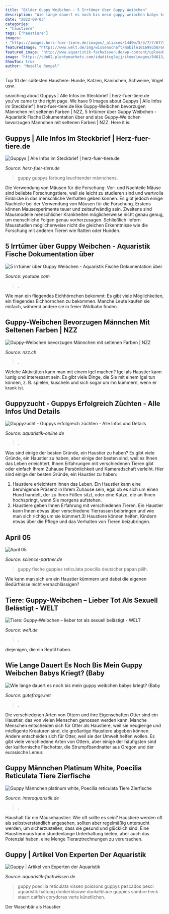 ```yaml
---
title: "Bilder Guppy Weibchen - 5 Irrtümer über Guppy Weibchen"
description: "Wie lange dauert es noch bis mein guppy weibchen babys kriegt? (baby"
date: "2022-09-03"
categories:
- "haustiere"
tags: ["haustiere"]
images:
- "https://images.herz-fuer-tiere.de/images/_aliases/1440w/5/3/7/7/67735-1-de-DE/guppy-maennchen-und-weibchen.jpg"
featuredImage: "https://www.welt.de/img/wissenschaft/mobile101699350/6642503327-ci102l-w1024/guppys-DW-Wissenschaft-Hamburg-jpg.jpg"
featured_image: "http://www.aquaristik-fachwissen.de/wp-content/uploads/2012/10/guppy.jpg"
image: "https://cdn02.plentymarkets.com/idwditcg5ajj/item/images/84613/full/Guppy-Platinum-white2.jpg"
ShowToc: true
author: "Mozelle Rempel"
---
```



Top 10 der süßesten Haustiere: Hunde, Katzen, Kaninchen, Schweine, Vögel usw.

	

		
searching about Guppys | Alle Infos im Steckbrief | herz-fuer-tiere.de you've came to the right page. We have 9 Images about Guppys | Alle Infos im Steckbrief | herz-fuer-tiere.de like Guppy-Weibchen bevorzugen Männchen mit seltenen Farben | NZZ, 5 Irrtümer über Guppy Weibchen - Aquaristik Fische Dokumentation über and also Guppy-Weibchen bevorzugen Männchen mit seltenen Farben | NZZ. Here it is:
		
    
## Guppys | Alle Infos Im Steckbrief | Herz-fuer-tiere.de

<img loading=lazy src="https://images.herz-fuer-tiere.de/images/_aliases/1440w/5/3/7/7/67735-1-de-DE/guppy-maennchen-und-weibchen.jpg" onerror="this.onerror=null;this.src='https://tse2.mm.bing.net/th?id=OIP.MBIZgQOsalxlRYBLhowW5wHaFH&amp;pid=15.1';" alt="Guppys | Alle Infos im Steckbrief | herz-fuer-tiere.de">

_Source: herz-fuer-tiere.de_

>guppy guppys färbung leuchtender männchens. 

	

Die Verwendung von Mäusen für die Forschung: Vor- und Nachteile
Mäuse sind beliebte Forschungstiere, weil sie leicht zu studieren sind und wertvolle Einblicke in das menschliche Verhalten geben können. Es gibt jedoch einige Nachteile bei der Verwendung von Mäusen für die Forschung. Erstens können Mausexperimente teuer und zeitaufwändig sein. Zweitens sind Mausmodelle menschlicher Krankheiten möglicherweise nicht genau genug, um menschliche Folgen genau vorherzusagen. Schließlich liefern Mausstudien möglicherweise nicht die gleichen Erkenntnisse wie die Forschung mit anderen Tieren wie Ratten oder Hunden.

    
## 5 Irrtümer über Guppy Weibchen - Aquaristik Fische Dokumentation über

<img loading=lazy src="https://i.ytimg.com/vi/_FN1NZtG_IM/maxresdefault.jpg" onerror="this.onerror=null;this.src='https://tse4.mm.bing.net/th?id=OIP.pPOtunVyhOkmvLG4-S2_RwHaEK&amp;pid=15.1';" alt="5 Irrtümer über Guppy Weibchen - Aquaristik Fische Dokumentation über">

_Source: youtube.com_

>. 

	

Wie man ein fliegendes Eichhörnchen bekommt: Es gibt viele Möglichkeiten, ein fliegendes Eichhörnchen zu bekommen. Manche Leute kaufen sie einfach, während andere sie in freier Wildbahn finden.

    
## Guppy-Weibchen Bevorzugen Männchen Mit Seltenen Farben | NZZ

<img loading=lazy src="https://img.nzz.ch/C=W800,H533,X0,Y0/S=W800M,H533M/O=75/C=AR800x533/http://s3-eu-west-1.amazonaws.com/nzz-img/2013/11/01/1.18177864.1383321248.jpg" onerror="this.onerror=null;this.src='https://tse2.mm.bing.net/th?id=OIP.E8gFW9Be9BR25VEvQLcmrwHaE7&amp;pid=15.1';" alt="Guppy-Weibchen bevorzugen Männchen mit seltenen Farben | NZZ">

_Source: nzz.ch_

>. 

	

Welche Aktivitäten kann man mit einem Igel machen?
Igel als Haustier kann lustig und interessant sein. Es gibt viele Dinge, die Sie mit einem Igel tun können, z. B. spielen, kuscheln und sich sogar um ihn kümmern, wenn er krank ist.

    
## Guppyzucht - Guppys Erfolgreich Züchten - Alle Infos Und Details

<img loading=lazy src="http://www.aquaristik-online.de/wp-content/uploads/2019/06/aquarium_1561897219.jpg" onerror="this.onerror=null;this.src='https://tse3.mm.bing.net/th?id=OIP.nkeQeOCVgNQ6iqGjnjBfgAHaE_&amp;pid=15.1';" alt="Guppyzucht - Guppys erfolgreich züchten - Alle Infos und Details">

_Source: aquaristik-online.de_

>. 

	

Was sind einige der besten Gründe, ein Haustier zu haben?
Es gibt viele Gründe, ein Haustier zu haben, aber einige der besten sind, weil es Ihnen das Leben erleichtert, Ihnen Erfahrungen mit verschiedenen Tieren gibt oder einfach Ihrem Zuhause Persönlichkeit und Kameradschaft verleiht. Hier sind einige der besten Gründe, ein Haustier zu haben:
1. Haustiere erleichtern Ihnen das Leben. Ein Haustier kann eine beruhigende Präsenz in Ihrem Zuhause sein, egal ob es sich um einen Hund handelt, der zu Ihren Füßen sitzt, oder eine Katze, die an Ihnen hochspringt, wenn Sie morgens aufstehen.
2. Haustiere geben Ihnen Erfahrung mit verschiedenen Tieren. Ein Haustier kann Ihnen etwas über verschiedene Tierrassen beibringen und wie man sich richtig um sie kümmert.3) Haustiere können helfen, Kindern etwas über die Pflege und das Verhalten von Tieren beizubringen.

    
## April 05

<img loading=lazy src="http://www.science-partner.de/BILDER/Fische/Guppy_la.jpg" onerror="this.onerror=null;this.src='https://tse3.mm.bing.net/th?id=OIP.ZCSu64zmYjGKzKlY3xp3ogHaE6&amp;pid=15.1';" alt="April 05">

_Source: science-partner.de_

>guppy fische guppies reticulata poecilia deutscher papan pilih. 

	

Wie kann man sich um ein Haustier kümmern und dabei die eigenen Bedürfnisse nicht vernachlässigen?

    
## Tiere: Guppy-Weibchen – Lieber Tot Als Sexuell Belästigt - WELT

<img loading=lazy src="https://www.welt.de/img/wissenschaft/mobile101699350/6642503327-ci102l-w1024/guppys-DW-Wissenschaft-Hamburg-jpg.jpg" onerror="this.onerror=null;this.src='https://tse1.mm.bing.net/th?id=OIP.41HtNTkxWv6QPzMmBA6vbAHaHP&amp;pid=15.1';" alt="Tiere: Guppy-Weibchen – lieber tot als sexuell belästigt - WELT">

_Source: welt.de_

>. 

	

diejenigen, die ein Reptil haben.

    
## Wie Lange Dauert Es Noch Bis Mein Guppy Weibchen Babys Kriegt? (Baby

<img loading=lazy src="https://images.gutefrage.net/media/fragen/bilder/wie-lange-dauert-es-noch-bis-mein-guppy-weibchen-babys-kriegt/1_full.jpg?v=1334146455000" onerror="this.onerror=null;this.src='https://tse2.mm.bing.net/th?id=OIP.eh4LPW-yfLMq3JeiLOzcNAHaFj&amp;pid=15.1';" alt="Wie lange dauert es noch bis mein guppy weibchen babys kriegt? (Baby">

_Source: gutefrage.net_

>. 

	

Die verschiedenen Arten von Ottern und ihre Eigenschaften
Otter sind ein Haustier, das von vielen Menschen genossen werden kann. Manche Menschen entscheiden sich für Otter als Haustiere, weil sie neugierige und intelligente Kreaturen sind, die großartige Haustiere abgeben können. Andere entscheiden sich für Otter, weil sie der Umwelt helfen wollen. Es gibt viele verschiedene Arten von Ottern, aber einige der häufigsten sind der kalifornische Fischotter, die Strumpfbandnatter aus Oregon und der eurasische Lemur.

    
## Guppy Männchen Platinum White, Poecilia Reticulata Tiere Zierfische

<img loading=lazy src="https://cdn02.plentymarkets.com/idwditcg5ajj/item/images/84613/full/Guppy-Platinum-white2.jpg" onerror="this.onerror=null;this.src='https://tse3.mm.bing.net/th?id=OIP.HfWd9Kod0gMH-Z_97LfsmwHaE7&amp;pid=15.1';" alt="Guppy Männchen platinum white, Poecilia reticulata Tiere Zierfische">

_Source: interaquaristik.de_

>. 

	

Haushalt für ein Mäusehaustier: Wie oft sollte es sein?
Haustiere werden oft als selbstverständlich angesehen, sollten aber regelmäßig untersucht werden, um sicherzustellen, dass sie gesund und glücklich sind. Eine Haustiermaus kann stundenlange Unterhaltung bieten, aber auch das Potenzial haben, eine Menge Tierarztrechnungen zu verursachen.

    
## Guppy | Artikel Von Experten Der Aquaristik

<img loading=lazy src="http://www.aquaristik-fachwissen.de/wp-content/uploads/2012/10/guppy.jpg" onerror="this.onerror=null;this.src='https://tse3.mm.bing.net/th?id=OIP.pTHvZDqoaSmHlYFsbI9iQAHaDX&amp;pid=15.1';" alt="Guppy | Artikel von Experten der Aquaristik">

_Source: aquaristik-fachwissen.de_

>guppy poecilia reticulata vissen poissons guppys pescados pesci aquaristik haltung donkerblauwe dunkelblaue guppies sombre heck staart catfish corydoras verts künstlichen. 

	

Der Waschbär als Haustier

